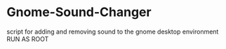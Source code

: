 # Gnome-Sound-Changer
script for adding and removing sound to the gnome desktop environment
RUN AS ROOT
